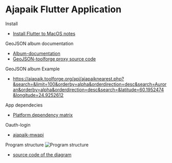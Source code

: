 # Ajapaik Flutter Application

Install
* [Install Flutter to MacOS notes](https://github.com/Ajapaik/ajapaik_flutter_app/wiki/Mac_OS_notes)

GeoJSON album documentation
* [Album-documentation](https://github.com/Ajapaik/ajapaik_flutter_app/wiki/Album-documentation)
* [GeoJSON-toolforge proxy source code](https://github.com/Ajapaik/ajapaik-toolforge)

GeoJSON album Example
* https://ajapaik.toolforge.org/api/ajapaiknearest.php?&search=&limit=100&orderby=alpha&orderdirection=desc&search=Auroran&orderby=alpha&orderdirection=desc&search=&latitude=60.1952474&longitude=24.9252612


App dependecies
* [Platform dependency matrix](https://github.com/Ajapaik/ajapaik_flutter_app/wiki/Platform-dependency-matrix)

Oauth-login
* [ajapaik-mwapi](https://github.com/Ajapaik/ajapaik-mwapi)


Program structure
![Program structure](https://upload.wikimedia.org/wikipedia/commons/e/e6/Ajapaik_flutter_app_structure_2022-07-24.svg)
* [source code of the diagram](https://github.com/Ajapaik/ajapaik_flutter_app/wiki/Ajapaik-flutter-app-diagram)
